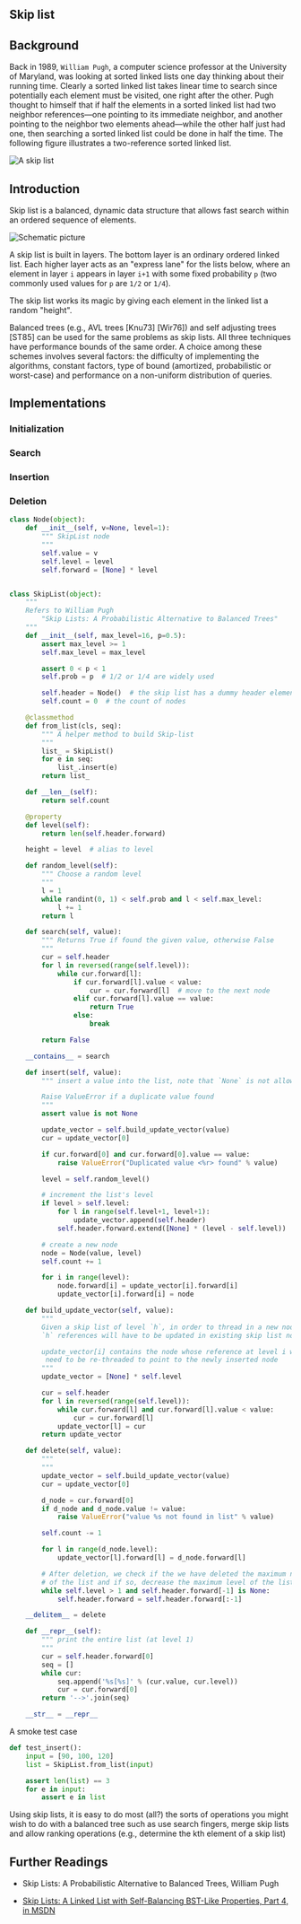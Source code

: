 Skip list
---

## Background

Back in 1989, `William Pugh`, a computer science professor at the University of Maryland, was looking at sorted linked lists one day thinking about their running time. Clearly a sorted linked list takes linear time to search since potentially each element must be visited, one right after the other. Pugh thought to himself that if half the elements in a sorted linked list had two neighbor references—one pointing to its immediate neighbor, and another pointing to the neighbor two elements ahead—while the other half just had one, then searching a sorted linked list could be done in half the time. The following figure illustrates a two-reference sorted linked list.


![A skip list](images/2_skip_list.png)


## Introduction

Skip list is a balanced, dynamic data structure that allows fast search within an ordered sequence of elements.


![Schematic picture](images/skip_list.png)


A skip list is built in layers. The bottom layer is an ordinary ordered linked list. Each higher layer acts as an "express lane" for the lists below, where an element in layer `i` appears in layer `i+1` with some fixed probability `p` (two commonly used values for `p` are `1/2` or `1/4`).


The skip list works its magic by giving each element in the linked list a random "height".


Balanced trees (e.g., AVL trees [Knu73] [Wir76]) and self adjusting trees [ST85] can be used for the same problems as skip lists. All three techniques have performance bounds of the same order. A choice among these schemes involves several factors: the difficulty of implementing the algorithms, constant factors, type of bound (amortized, probabilistic or worst-case) and performance on a non-uniform distribution of queries.


## Implementations


### Initialization


### Search


### Insertion


### Deletion


``` python
class Node(object):
    def __init__(self, v=None, level=1):
        """ SkipList node
        """
        self.value = v
        self.level = level
        self.forward = [None] * level


class SkipList(object):
    """
    Refers to William Pugh
        "Skip Lists: A Probabilistic Alternative to Balanced Trees"
    """
    def __init__(self, max_level=16, p=0.5):
        assert max_level >= 1
        self.max_level = max_level

        assert 0 < p < 1
        self.prob = p  # 1/2 or 1/4 are widely used

        self.header = Node()  # the skip list has a dummy header element
        self.count = 0  # the count of nodes

    @classmethod
    def from_list(cls, seq):
        """ A helper method to build Skip-list
        """
        list_ = SkipList()
        for e in seq:
            list_.insert(e)
        return list_

    def __len__(self):
        return self.count

    @property
    def level(self):
        return len(self.header.forward)

    height = level  # alias to level

    def random_level(self):
        """ Choose a random level
        """
        l = 1
        while randint(0, 1) < self.prob and l < self.max_level:
            l += 1
        return l

    def search(self, value):
        """ Returns True if found the given value, otherwise False
        """
        cur = self.header
        for l in reversed(range(self.level)):
            while cur.forward[l]:
                if cur.forward[l].value < value:
                    cur = cur.forward[l]  # move to the next node
                elif cur.forward[l].value == value:
                    return True
                else:
                    break

        return False

    __contains__ = search

    def insert(self, value):
        """ insert a value into the list, note that `None` is not allowed

        Raise ValueError if a duplicate value found
        """
        assert value is not None

        update_vector = self.build_update_vector(value)
        cur = update_vector[0]

        if cur.forward[0] and cur.forward[0].value == value:
            raise ValueError("Duplicated value <%r> found" % value)

        level = self.random_level()

        # increment the list's level
        if level > self.level:
            for l in range(self.level+1, level+1):
                update_vector.append(self.header)
            self.header.forward.extend([None] * (level - self.level))

        # create a new node
        node = Node(value, level)
        self.count += 1

        for i in range(level):
            node.forward[i] = update_vector[i].forward[i]
            update_vector[i].forward[i] = node

    def build_update_vector(self, value):
        """
        Given a skip list of level `h`, in order to thread in a new node,
        `h` references will have to be updated in existing skip list nodes.

        update_vector[i] contains the node whose reference at level i will
         need to be re-threaded to point to the newly inserted node
        """
        update_vector = [None] * self.level

        cur = self.header
        for l in reversed(range(self.level)):
            while cur.forward[l] and cur.forward[l].value < value:
                cur = cur.forward[l]
            update_vector[l] = cur
        return update_vector

    def delete(self, value):
        """
        """
        update_vector = self.build_update_vector(value)
        cur = update_vector[0]

        d_node = cur.forward[0]
        if d_node and d_node.value != value:
            raise ValueError("value %s not found in list" % value)

        self.count -= 1

        for l in range(d_node.level):
            update_vector[l].forward[l] = d_node.forward[l]

        # After deletion, we check if the we have deleted the maximum node
        # of the list and if so, decrease the maximum level of the list
        while self.level > 1 and self.header.forward[-1] is None:
            self.header.forward = self.header.forward[:-1]

    __delitem__ = delete

    def __repr__(self):
        """ print the entire list (at level 1)
        """
        cur = self.header.forward[0]
        seq = []
        while cur:
            seq.append('%s[%s]' % (cur.value, cur.level))
            cur = cur.forward[0]
        return '-->'.join(seq)

    __str__ = __repr__
```

A smoke test case

``` python
def test_insert():
    input = [90, 100, 120]
    list = SkipList.from_list(input)

    assert len(list) == 3
    for e in input:
        assert e in list
```

Using skip lists, it is easy to do most (all?) the sorts of operations you might wish to do with a balanced tree such as use search fingers, merge skip lists and allow ranking operations (e.g., determine the kth element of a skip list)



## Further Readings

* Skip Lists: A Probabilistic Alternative to Balanced Trees, William Pugh

* [Skip Lists: A Linked List with Self-Balancing BST-Like Properties, Part 4, in MSDN](https://msdn.microsoft.com/en-us/library/ms379573(v=vs.80).aspx#datastructures20_4_topic4)
